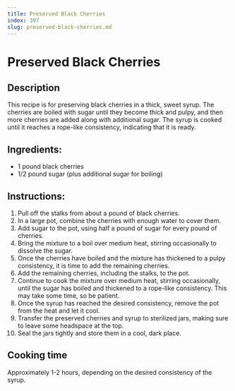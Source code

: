 ```yaml
---
title: Preserved Black Cherries
index: 397
slug: preserved-black-cherries.md
---
```


# Preserved Black Cherries

## Description
This recipe is for preserving black cherries in a thick, sweet syrup. The cherries are boiled with sugar until they become thick and pulpy, and then more cherries are added along with additional sugar. The syrup is cooked until it reaches a rope-like consistency, indicating that it is ready.

## Ingredients:
- 1 pound black cherries
- 1/2 pound sugar (plus additional sugar for boiling)

## Instructions:
1. Pull off the stalks from about a pound of black cherries.
2. In a large pot, combine the cherries with enough water to cover them.
3. Add sugar to the pot, using half a pound of sugar for every pound of cherries.
4. Bring the mixture to a boil over medium heat, stirring occasionally to dissolve the sugar.
5. Once the cherries have boiled and the mixture has thickened to a pulpy consistency, it is time to add the remaining cherries.
6. Add the remaining cherries, including the stalks, to the pot.
7. Continue to cook the mixture over medium heat, stirring occasionally, until the sugar has boiled and thickened to a rope-like consistency. This may take some time, so be patient.
8. Once the syrup has reached the desired consistency, remove the pot from the heat and let it cool.
9. Transfer the preserved cherries and syrup to sterilized jars, making sure to leave some headspace at the top.
10. Seal the jars tightly and store them in a cool, dark place.

## Cooking time
Approximately 1-2 hours, depending on the desired consistency of the syrup.